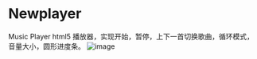 # Newplayer
Music Player
html5 播放器，实现开始，暂停，上下一首切换歌曲，循环模式，音量大小，圆形进度条。
![image](http://github.com/hc3001/Nemplayer/raw/master/demo.jpg)
